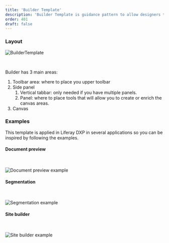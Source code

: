 ```yaml
---
title: 'Builder Template'
description: 'Builder Template is guidance pattern to allow designers to create their own builder pages.'
order: 401
draft: false
---
```


### Layout

![BuilderTemplate](/images/lexicon/BuilderTemplate.jpg)

<br/>

Builder has 3 main areas:

1.  Toolbar area: where to place you upper toolbar
2.  Side panel
    1.  Vertical tabbar: only needed if you have multiple panels.
    2.  Panel: where to place tools that will allow you to create or enrich the canvas areas.
3.  Canvas

### Examples

This template is applied in Liferay DXP in several applications so you can be inspired by following the examples.

#### Document preview

<br/>

![Document preview example](/images/lexicon/BuilderTemplateDocumentPreview.jpg)

#### Segmentation

<br/>

![Segmentation example](/images/lexicon/BuilderTemplateSegmentation.jpg)

#### Site builder

<br/>

![Site builder example](/images/lexicon/BuilderTemplateSiteBuilder.jpg)
